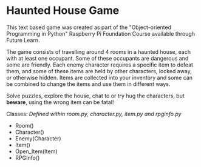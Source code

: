 # Haunted House Game

This text based game was created as part of the "Object-oriented Programming in Python" Raspberry Pi Foundation Course available through Future Learn.

The game consists of travelling around 4 rooms in a haunted house, each with at least one occupant. Some of these occupants are dangerous and some are friendly. Each enemy character requires a specific item to defeat them, and some of these items are held by other characters, locked away, or otherwise hidden. Items are collected into your inventory and some can be combined to change the items and use them in different ways. 

Solve puzzles, explore the house, chat to or try hug the characters, but **beware**, using the wrong item can be fatal!

Classes:
*Defined within room.py, character.py, item.py and rpginfo.py*

* Room()
* Character()
* Enemy(Character)
* Item()
* Open_Item(Item)
* RPGInfo()


